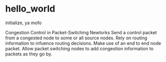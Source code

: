 # hello_world
initialize, ya mofo

Congestion Control in Packet-Switching Newtorks
  Send a control packet from a congested node to some or all source nodes.
  Rely on routing information to infuence routing decisions.
  Make use of an end to end node packet.
  Allow packet switching nodes to add congestion information to packets as they go by.
